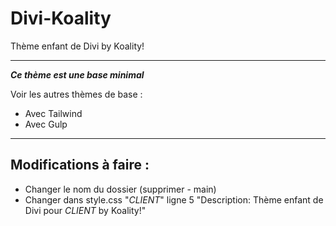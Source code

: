 # Divi-Koality
Thème enfant de Divi by Koality!

***
***Ce thème est une base minimal***

Voir les autres thèmes de base :
* Avec Tailwind
* Avec Gulp

***

## Modifications à faire :

* Changer le nom du dossier (supprimer - main)
* Changer dans style.css "_CLIENT_" ligne 5 "Description:  Thème enfant de Divi pour _CLIENT_ by Koality!"
